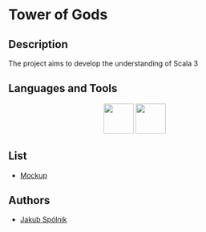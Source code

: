 # Tower of Gods

## Description

The project aims to develop the understanding of Scala 3

## Languages and Tools

<p align="center">
<a href="https://scala-lang.org/"><img height="60" src="https://scala-lang.org/resources/img/frontpage/scala-spiral.png"  alt=""/></a>
<a href="https://indigoengine.io/"><img height="60" src="https://indigoengine.io/img/indigo_logo.svg" alt=""/></a>
</p>

## List

* [Mockup](mockup)

## Authors

- [Jakub Spólnik](https://github.com/lawos98)
